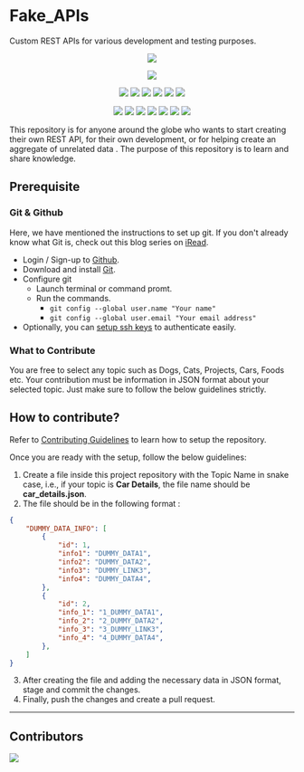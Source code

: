 # Fake_APIs
Custom REST APIs for various development and testing purposes.
<p align="center">
    <a href="https://github.com/euhidaman/Fake_APIs">
        <img src="https://media.sproutsocial.com/uploads/2015/04/What-is-an-API.png" >
    </a>
</p>



<div align="center">

<a href="https://github.com/euhidaman/Fake_APIs"><img src="https://badges.frapsoft.com/os/v1/open-source.svg?v=103"></a>

<a href="https://github.com/euhidaman/Fake_APIs"><img src="https://img.shields.io/static/v1.svg?label=Contributions&message=Welcome&color=yellow"></a>
<a href="https://github.com/euhidaman/"><img src="https://img.shields.io/badge/Maintained%3F-yes-brightgreen.svg?v=103"></a>
<a href="https://github.com/euhidaman/Fake_APIs"><img src="https://img.shields.io/github/repo-size/euhidaman/Fake_APIs.svg?label=Repo%20size&style=flat"></a>
<a href="https://github.com/euhidaman/Fake_APIs"><img src="https://img.shields.io/tokei/lines/github/euhidaman/Fake_APIs?color=yellow&label=Lines%20of%20Code"></a>
<a href="https://github.com/euhidaman/Fake_APIs/blob/main/LICENSE"><img src="https://img.shields.io/badge/license-MIT-brightgreen.svg?v=103"></a>
<a href="https://github.com/euhidaman/Fake_APIs/watchers"><img src="https://img.shields.io/github/watchers/euhidaman/Fake_APIs"></a>
  
<a href="https://github.com/euhidaman/Fake_APIs/graphs/contributors"><img src="https://img.shields.io/github/contributors/euhidaman/Fake_APIs?color=brightgreen"></a>
<a href="https://github.com/euhidaman/Fake_APIs/stargazers"><img src="https://img.shields.io/github/stars/euhidaman/Fake_APIs?color=0059b3"></a>
<a href="https://github.com/euhidaman/Fake_APIs/network/members"><img src="https://img.shields.io/github/forks/euhidaman/Fake_APIs?color=yellow"></a>
<a href="https://github.com/euhidaman/Fake_APIs/issues"><img src="https://img.shields.io/github/issues/euhidaman/Fake_APIs?color=brightgreen"></a>
<a href="https://github.com/euhidaman/Fake_APIs/issues?q=is%3Aissue+is%3Aclosed"><img src="https://img.shields.io/github/issues-closed-raw/euhidaman/Fake_APIs?color=0059b3"></a>
<a href="https://github.com/euhidaman/Fake_APIs/pulls"><img src="https://img.shields.io/github/issues-pr/euhidaman/Fake_APIs?color=yellow"></a>
<a href="https://github.com/euhidaman/Fake_APIs/pulls?q=is%3Apr+is%3Aclosed"><img src="https://img.shields.io/github/issues-pr-closed-raw/euhidaman/Fake_APIs?color=brightgreen"></a> 
</div>

This repository is for anyone around the globe who wants to start creating their own REST API, for their own development, or for helping create an aggregate of unrelated data . The purpose of this repository is to learn and share knowledge.


## Prerequisite

### Git & Github
Here, we have mentioned the instructions to set up git. If you don't already know what Git is, check out this blog series on [iRead](https://iread.ga/series/1/git-and-github).

- Login / Sign-up to [Github](https://github.com/login).
- Download and install [Git](https://git-scm.com/downloads).
- Configure git
    - Launch terminal or command promt.
    - Run the commands.
        - `git config --global user.name "Your name"`
        - `git config --global user.email "Your email address"` 
 - Optionally, you can [setup ssh keys](https://docs.github.com/en/github/authenticating-to-github/connecting-to-github-with-ssh/generating-a-new-ssh-key-and-adding-it-to-the-ssh-agent) to authenticate easily. 


### What to Contribute

You are free to select any topic such as Dogs, Cats, Projects, Cars, Foods etc. Your contribution must be information in JSON format about your selected topic. Just make sure to follow the below guidelines strictly.

## How to contribute?

Refer to [Contributing Guidelines](https://github.com/euhidaman/Fake_APIs/blob/master/CONTRIBUTING.md) to learn how to setup the repository.

Once you are ready with the setup, follow the below guidelines:
1. Create a file inside this project repository with the Topic Name in snake case, i.e., if your topic is **Car Details**, the file name should be **car_details.json**.
2. The file should be in the following format :
```json
{
    "DUMMY_DATA_INFO": [
        {
            "id": 1,
            "info1": "DUMMY_DATA1",
            "info2": "DUMMY_DATA2",
            "info3": "DUMMY_LINK3",
            "info4": "DUMMY_DATA4",
        },
        {
            "id": 2,
            "info_1": "1_DUMMY_DATA1",
            "info_2": "2_DUMMY_DATA2",
            "info_3": "3_DUMMY_LINK3",
            "info_4": "4_DUMMY_DATA4",
        },
    ]
}
```
3. After creating the file and adding the necessary data in JSON format, stage and commit the changes.
4. Finally, push the changes and create a pull request.

<hr>

## Contributors
<a href="https://github.com/euhidaman/Fake_APIs/graphs/contributors">
  <img src="https://contrib.rocks/image?repo=euhidaman/Fake_APIs" />
</a>